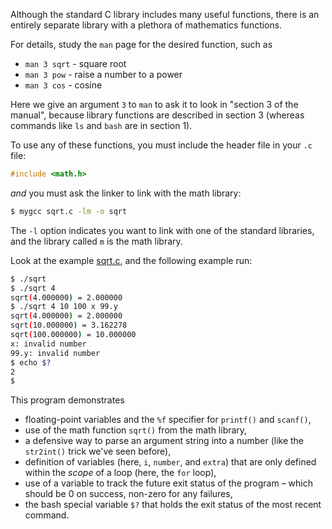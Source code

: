 Although the standard C library includes many useful functions, there is an entirely separate library with a plethora of mathematics functions.

For details, study the `man` page for the desired function, such as

* `man 3 sqrt` - square root
* `man 3 pow`  - raise a number to a power
* `man 3 cos`  - cosine

Here we give an argument `3` to `man` to ask it to look in "section 3 of the manual", because library functions are described in section 3 (whereas commands like `ls` and `bash` are in section 1).

To use any of these functions, you must include the header file in your `.c` file:

```c
#include <math.h>
```

*and* you must ask the linker to link with the math library:

```bash
$ mygcc sqrt.c -lm -o sqrt
```

The `-l` option indicates you want to link with one of the standard libraries, and the library called `m` is the math library.

Look at the example [sqrt.c](https://github.com/CS50DartmouthSP25/examples/blob/main/sqrt.c), and the following example run:

```bash
$ ./sqrt
$ ./sqrt 4 
sqrt(4.000000) = 2.000000
$ ./sqrt 4 10 100 x 99.y 
sqrt(4.000000) = 2.000000
sqrt(10.000000) = 3.162278
sqrt(100.000000) = 10.000000
x: invalid number
99.y: invalid number
$ echo $?
2
$
```

This program demonstrates 

* floating-point variables and the `%f` specifier for `printf()` and `scanf()`,
* use of the math function `sqrt()` from the math library,
* a defensive way to parse an argument string into a number (like the `str2int()` trick we've seen before),
* definition of variables (here, `i`, `number`, and `extra`) that are only defined within the *scope* of a loop (here, the `for` loop),
* use of a variable to track the future exit status of the program – which should be 0 on success, non-zero for any failures,
* the bash special variable `$?` that holds the exit status of the most recent command.

